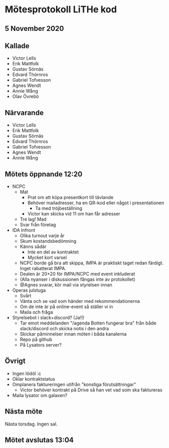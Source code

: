 # Mötesprotokoll LiTHe kod

## 5 November 2020

## Kallade

- Victor Lells
- Erik Mattfolk
- Gustav Sörnäs
- Edvard Thörnros
- Gabriel Tofvesson
- Agnes Wendt
- Annie Wång
- Olav Övrebö

## Närvarande

- Victor Lells
- Erik Mattfolk
- Gustav Sörnäs
- Edvard Thörnros
- Gabriel Tofvesson
- Agnes Wendt
- Annie Wång

## Mötets öppnande 12:20

- NCPC
  - Mat
    - Prat om att köpa presentkort till tävlande
    - Behöver mailadresser, ha en QR-kod eller något i presentationen
      - Ta med tröjbeställning
    - Victor kan skicka vid 11 om han får adresser
  - Tre lag! Mad
  - Svar från företag
- IDA Infront
  - Olika turnout varje år
  - Skum kostandsbedömning
  - Känns sådär
    - Inte en del av kontraktet
    - Mycket kort varsel
  - NCPC borde gå bra att skippa, IMPA är praktiskt taget redan färdigt. Inget rabatterat IMPA.
  - Dealen är 20+20 för IMPA/NCPC med event inkluderat
  - (Alla nyanser i diskussionen fångas inte av protokollet)
  - @Agnes svarar, kör mail via styrelsen innan
- Operas julstuga
  - Svårt
  - Vänta och se vad som händer med rekommendationerna
  - Om de inte är på online-event så ställer vi in
  - Maila och fråga
- Styrelsebot i slack+discord? (Ja!!)
  - Tar emot meddelanden "/agenda Botten fungerar bra" från både
    slack/discord och skicka notis i den andra
  - Skickar påminnelser innan möten i båda kanalerna
  - Repo på github
  - På Lysators server?

## Övrigt

- Ingen lödöl :c
- Oklar kontraktstatus
- Omplanera faktureringen utifrån "konstiga förutsättningar"
  - Victor behöver kontrakt på Drive så han vet vad som ska faktureras
- Maila lysator om galaxen?

## Nästa möte

Nästa torsdag. Ingen sal.

## Mötet avslutas 13:04
